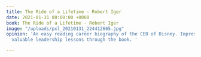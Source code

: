 ```yaml
---
title: The Ride of a Lifetime - Robert Iger
date: 2021-01-31 00:00:00 +0000
book: The Ride of a Lifetime - Robert Iger
image: "/uploads/pxl_20210131_224412665.jpg"
opinion: 'An easy reading career biography of the CEO of Disney. Impressive man, with
  valuable leadership lessons through the book. '

---
```

